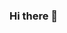 ### Hi there 👋

<!--
**zulihit/zulihit** is a ✨ _special_ ✨ repository because its `README.md` (this file) appears on your GitHub profile.

Here are some ideas to get you started:

- 🤔 I’m a beginner;
- 🔭 I’m currently a PhD student at Harbin Institute of Technology;
- 🌱 I’m currently learning NLP, Knowledge graph;
- 😄 I like to play Timi, LoL
- 📫 E-mail: zuli_edu@outlook.com;

![Dusai's GitHub stats](https://github-readme-stats.vercel.app/api?username=zulihit)
